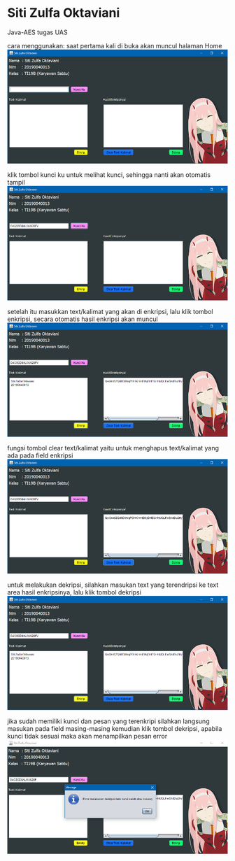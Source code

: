 # Siti Zulfa Oktaviani
Java-AES tugas UAS

cara menggunakan:
saat pertama kali di buka akan muncul halaman Home
![home.jpg](https://github.com/SitiZulfaOktaviani/Java-AES/blob/master/ScreenShoot/2021-07-01_093433.jpg)

klik tombol kunci ku untuk melihat kunci, sehingga nanti akan otomatis tampil
![kunci.jpg](https://github.com/SitiZulfaOktaviani/Java-AES/blob/master/ScreenShoot/2021-07-01_092804.jpg)

setelah itu masukkan text/kalimat yang akan di enkripsi, lalu klik tombol enkripsi, secara otomatis hasil enkripsi akan muncul
![enkripsi.jpg](https://github.com/SitiZulfaOktaviani/Java-AES/blob/master/ScreenShoot/2021-07-01_092858.jpg)

fungsi tombol clear text/kalimat yaitu untuk menghapus text/kalimat yang ada pada field enkripsi
![clear.jpg](https://github.com/SitiZulfaOktaviani/Java-AES/blob/master/ScreenShoot/2021-07-01_092909.jpg)

untuk melakukan dekripsi, silahkan masukan text yang terendripsi ke text area hasil enkripsinya, lalu klik tombol dekripsi
![dekripsi.jpg](https://github.com/SitiZulfaOktaviani/Java-AES/blob/master/ScreenShoot/2021-07-01_092858.jpg)

jika sudah memiliki kunci dan pesan yang terenkripi silahkan langsung masukan pada field masing-masing kemudian klik tombol dekripsi, apabila kunci tidak sesuai maka akan menampilkan pesan error
![error.jpg](https://github.com/SitiZulfaOktaviani/Java-AES/blob/master/ScreenShoot/2021-07-01_092941.jpg)
